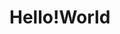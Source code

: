 <link rel="stylesheet" href="https://cdn.jsdelivr.net/npm/water.css@2/out/water.css">

# Hello!World
